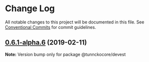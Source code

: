 # Change Log

All notable changes to this project will be documented in this file.
See [Conventional Commits](https://conventionalcommits.org) for commit guidelines.

## [0.6.1-alpha.6](https://github.com/tunnckoCore/hq/compare/@tunnckocore/devest@0.6.1-alpha.5...@tunnckocore/devest@0.6.1-alpha.6) (2019-02-11)

**Note:** Version bump only for package @tunnckocore/devest
